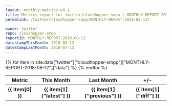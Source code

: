 ```yaml
---
layout: monthly-metrics-v0.1
title: Metrics report for twitter/cloudhopper-smpp | MONTHLY-REPORT-2018-08-12 | 2018-08-12
permalink: /twitter/cloudhopper-smpp/MONTHLY-REPORT-2018-08-12/

owner: twitter
repo: cloudhopper-smpp
reportID: MONTHLY-REPORT-2018-08-12
datestampThisMonth: 2018-08-12
datestampLastMonth: 2018-07-13
---
```


<table style="width: 100%">
    <tr>
        <th>Metric</th>
        <th>This Month</th>
        <th>Last Month</th>
        <th>+/-</th>
    </tr>
    {% for item in site.data["twitter"]["cloudhopper-smpp"]["MONTHLY-REPORT-2018-08-12"]["data"] %}
    <tr>
        <th>{{ item[0] }}</th>
        <th>{{ item[1]["latest"] }}</th>
        <th>{{ item[1]["previous"] }}</th>
        <th>{{ item[1]["diff"] }}</th>
    </tr>
    {% endfor %}
</table>
